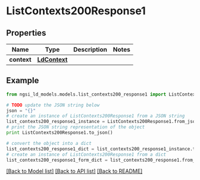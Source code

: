 # ListContexts200Response1


## Properties
Name | Type | Description | Notes
------------ | ------------- | ------------- | -------------
**context** | [**LdContext**](LdContext.md) |  | 

## Example

```python
from ngsi_ld_models.models.list_contexts200_response1 import ListContexts200Response1

# TODO update the JSON string below
json = "{}"
# create an instance of ListContexts200Response1 from a JSON string
list_contexts200_response1_instance = ListContexts200Response1.from_json(json)
# print the JSON string representation of the object
print ListContexts200Response1.to_json()

# convert the object into a dict
list_contexts200_response1_dict = list_contexts200_response1_instance.to_dict()
# create an instance of ListContexts200Response1 from a dict
list_contexts200_response1_form_dict = list_contexts200_response1.from_dict(list_contexts200_response1_dict)
```
[[Back to Model list]](../README.md#documentation-for-models) [[Back to API list]](../README.md#documentation-for-api-endpoints) [[Back to README]](../README.md)



